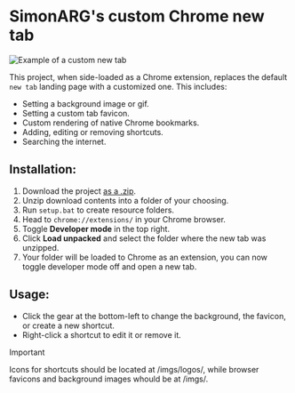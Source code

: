 # SimonARG's custom Chrome new tab
![Example of a custom new tab](https://i.imgur.com/tjlx0hf.png)

This project, when side-loaded as a Chrome extension, replaces the default `new tab` landing page with a customized one. This includes:

* Setting a background image or gif.
* Setting a custom tab favicon.
* Custom rendering of native Chrome bookmarks.
* Adding, editing or removing shortcuts.
* Searching the internet.

## Installation:

1. Download the project [as a .zip](https://github.com/SimonARG/chrome-newtab/archive/refs/heads/main.zip).
2. Unzip download contents into a folder of your choosing.
3. Run `setup.bat` to create resource folders.
4. Head to `chrome://extensions/` in your Chrome browser.
5. Toggle **Developer mode** in the top right.
6. Click **Load unpacked** and select the folder where the new tab was unzipped.
7. Your folder will be loaded to Chrome as an extension, you can now toggle developer mode off and open a new tab.

## Usage:

* Click the gear at the bottom-left to change the background, the favicon, or create a new shortcut.
* Right-click a shortcut to edit it or remove it.

> [!IMPORTANT]
> Icons for shortcuts should be located at /imgs/logos/, while browser favicons and background images whould be at /imgs/.